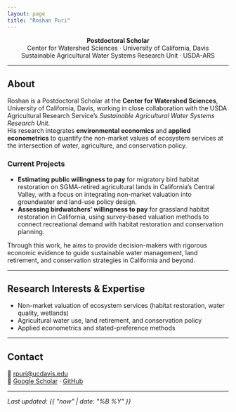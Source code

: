 ```yaml
---
layout: page
title: "Roshan Puri"
---
```


<div align="center">

**Postdoctoral Scholar**  
Center for Watershed Sciences · University of California, Davis  
Sustainable Agricultural Water Systems Research Unit · USDA-ARS

</div>

---

## About

Roshan is a Postdoctoral Scholar at the **Center for Watershed Sciences**, University of California, Davis, working in close collaboration with the USDA Agricultural Research Service’s *Sustainable Agricultural Water Systems Research Unit*.  
His research integrates **environmental economics** and **applied econometrics** to quantify the non-market values of ecosystem services at the intersection of water, agriculture, and conservation policy.

### Current Projects
- **Estimating public willingness to pay** for migratory bird habitat restoration on SGMA-retired agricultural lands in California’s Central Valley, with a focus on integrating non-market valuation into groundwater and land-use policy design.  
- **Assessing birdwatchers’ willingness to pay** for grassland habitat restoration in California, using survey-based valuation methods to connect recreational demand with habitat restoration and conservation planning.

Through this work, he aims to provide decision-makers with rigorous economic evidence to guide sustainable water management, land retirement, and conservation strategies in California and beyond.

---

## Research Interests & Expertise

- Non-market valuation of ecosystem services (habitat restoration, water quality, wetlands)  
- Agricultural water use, land retirement, and conservation policy  
- Applied econometrics and stated-preference methods

---

## Contact

📧 [rpuri@ucdavis.edu](mailto:rpuri@ucdavis.edu)  
🔗 [Google Scholar](https://scholar.google.com/citations?user=Vcx8ZqsAAAAJ&hl=en) · [GitHub](https://github.com/puriroshan)

---

_Last updated: {{ "now" | date: "%B %Y" }}_
